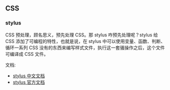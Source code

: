 ## CSS 

### stylus

CSS 预处理，顾名思义，预先处理 CSS。那 stylus 咋预先处理呢？stylus 给 CSS 添加了可编程的特性，也就是说，在 stylus 中可以使用变量、函数、判断、循环一系列 CSS 没有的东西来编写样式文件，执行这一套骚操作之后，这个文件可编译成 CSS 文件。

文档:
- [stylus 中文文档](https://www.zhangxinxu.com/jq/stylus/)
- [stylus 官方文档](http://stylus-lang.com/)
